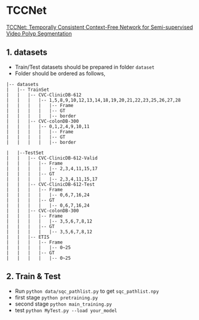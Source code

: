 # TCCNet

[TCCNet: Temporally Consistent Context-Free Network for Semi-supervised Video Polyp Segmentation](https://www.ijcai.org/proceedings/2022/155)

## 1. datasets
- Train/Test datasets should be prepared in folder `dataset` 
- Folder should be ordered as follows,
```
|-- datasets
|   |-- TrainSet
|   |   |-- CVC-ClinicDB-612
|   |   |   |-- 1,5,8,9,10,12,13,14,18,19,20,21,22,23,25,26,27,28
|   |   |   |   |-- Frame
|   |   |   |   |-- GT
|   |   |   |   |-- border
|   |   |-- CVC-colonDB-300
|   |   |   |-- 0,1,2,4,9,10,11
|   |   |   |   |-- Frame
|   |   |   |   |-- GT
|   |   |   |   |-- border

|   |--TestSet
|   |   |-- CVC-ClinicDB-612-Valid
|   |   |   |-- Frame
|   |   |   |   |-- 2,3,4,11,15,17
|   |   |   |-- GT
|   |   |   |   |-- 2,3,4,11,15,17
|   |   |-- CVC-ClinicDB-612-Test
|   |   |   |-- Frame
|   |   |   |   |-- 0,6,7,16,24
|   |   |   |-- GT
|   |   |   |   |-- 0,6,7,16,24
|   |   |-- CVC-colonDB-300
|   |   |   |-- Frame
|   |   |   |   |-- 3,5,6,7,8,12
|   |   |   |-- GT
|   |   |   |   |-- 3,5,6,7,8,12
|   |   |-- ETIS
|   |   |   |-- Frame
|   |   |   |   |-- 0~25
|   |   |   |-- GT
|   |   |   |   |-- 0~25
```

## 2. Train & Test
- Run `python data/sqc_pathlist.py` to get `sqc_pathlist.npy`
- first stage `python pretraining.py`
- second stage `python main_training.py`
- test `python MyTest.py --load your_model`

